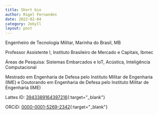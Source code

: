 ```yaml
---
title: Short bio
author: Rigel Fernandes
date: 2022-02-04
category: Jekyll
layout: post
---
```


Engenheiro de Tecnologia Militar, Marinha do Brasil, MB

Professor Assistente I, Instituto Brasileiro de Mercado e Capitais, Ibmec

Áreas de Pesquisa: Sistemas Embarcados e IoT, Acústica, Inteligência Computacional

Mestrado em Engenharia de Defesa pelo Instituto Militar de Engenharia (IME) e Doutorando em Engenharia de Defesa pelo Instituto Militar de Engenharia (IME)

Lattes ID: [3943389164397216](https://lattes.cnpq.br/3943389164397216){:target="_blank"}

<span class="fab fa-orcid"/> ORCiD: [0000-0001-5269-2342](https://orcid.org/0000-0001-5269-2342){:target="_blank"}

